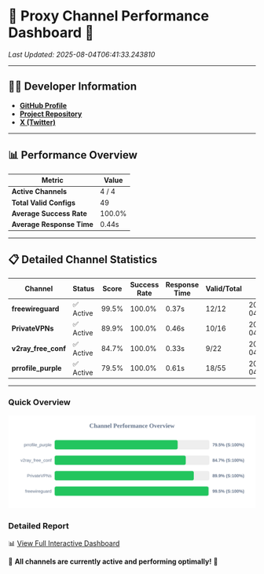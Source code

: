 # 🌟 Proxy Channel Performance Dashboard 🌟

_Last Updated: 2025-08-04T06:41:33.243810_

---

## 👩‍💻 Developer Information

- **[GitHub Profile](https://github.com/4n0nymou3)**  
- **[Project Repository](https://github.com/4n0nymou3/multi-proxy-config-fetcher)**  
- **[X (Twitter)](https://x.com/4n0nymou3)**  

---

## 📊 Performance Overview

| Metric                | Value       |
|-----------------------|-------------|
| **Active Channels**   | 4 / 4       |
| **Total Valid Configs** | 49          |
| **Average Success Rate** | 100.0%      |
| **Average Response Time** | 0.44s       |

---

## 📋 Detailed Channel Statistics

| Channel          | Status     | Score  | Success Rate | Response Time | Valid/Total | Last Success               |
|------------------|------------|--------|--------------|---------------|-------------|----------------------------|
| **freewireguard**  | ✅ Active  | 99.5%  | 100.0% | 0.37s         | 12/12       | 2025-08-04T06:41:33.241858 |
| **PrivateVPNs**  | ✅ Active  | 89.9%  | 100.0% | 0.46s         | 10/16       | 2025-08-04T06:41:32.852607 |
| **v2ray_free_conf**  | ✅ Active  | 84.7%  | 100.0% | 0.33s         | 9/22       | 2025-08-04T06:41:32.353467 |
| **prrofile_purple**  | ✅ Active  | 79.5%  | 100.0% | 0.61s         | 18/55       | 2025-08-04T06:41:31.967519 |

---

### Quick Overview
<div align="center">
  <a href="https://raw.githubusercontent.com/nullluser/NullRepo/refs/heads/main/assets/channel_stats_chart.svg">
    <img src="https://raw.githubusercontent.com/nullluser/NullRepo/refs/heads/main/assets/channel_stats_chart.svg" alt="Source Performance Statistics" width="800">
  </a>
</div>

### Detailed Report
📊 [View Full Interactive Dashboard](https://htmlpreview.github.io/?https://github.com/nullluser/NullRepo/blob/main/assets/performance_report.html)

🎉 **All channels are currently active and performing optimally!** 🎉
